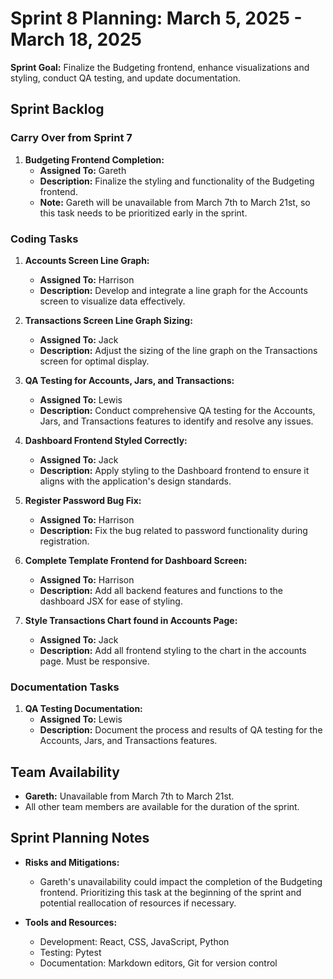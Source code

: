 # Sprint 8 Planning: March 5, 2025 - March 18, 2025

**Sprint Goal:** Finalize the Budgeting frontend, enhance visualizations and styling, conduct QA testing, and update documentation.

## Sprint Backlog

### Carry Over from Sprint 7

1. **Budgeting Frontend Completion:**
   - **Assigned To:** Gareth
   - **Description:** Finalize the styling and functionality of the Budgeting frontend.
   - **Note:** Gareth will be unavailable from March 7th to March 21st, so this task needs to be prioritized early in the sprint.

### Coding Tasks

1. **Accounts Screen Line Graph:**
   - **Assigned To:** Harrison
   - **Description:** Develop and integrate a line graph for the Accounts screen to visualize data effectively.

2. **Transactions Screen Line Graph Sizing:**
   - **Assigned To:** Jack
   - **Description:** Adjust the sizing of the line graph on the Transactions screen for optimal display.

3. **QA Testing for Accounts, Jars, and Transactions:**
   - **Assigned To:** Lewis
   - **Description:** Conduct comprehensive QA testing for the Accounts, Jars, and Transactions features to identify and resolve any issues.

4. **Dashboard Frontend Styled Correctly:**
   - **Assigned To:** Jack
   - **Description:** Apply styling to the Dashboard frontend to ensure it aligns with the application's design standards.

5. **Register Password Bug Fix:**
   - **Assigned To:** Harrison
   - **Description:** Fix the bug related to password functionality during registration.
  
6. **Complete Template Frontend for Dashboard Screen:**
   - **Assigned To:** Harrison
   - **Description:** Add all backend features and functions to the dashboard JSX for ease of styling.
  
7. **Style Transactions Chart found in Accounts Page:**
   - **Assigned To:** Jack
   - **Description:** Add all frontend styling to the chart in the accounts page. Must be responsive.
     
### Documentation Tasks

1. **QA Testing Documentation:**
   - **Assigned To:** Lewis
   - **Description:** Document the process and results of QA testing for the Accounts, Jars, and Transactions features.

## Team Availability

- **Gareth:** Unavailable from March 7th to March 21st.
- All other team members are available for the duration of the sprint.

## Sprint Planning Notes

- **Risks and Mitigations:**
  - Gareth's unavailability could impact the completion of the Budgeting frontend. Prioritizing this task at the beginning of the sprint and potential reallocation of resources if necessary.

- **Tools and Resources:**
  - Development: React, CSS, JavaScript, Python
  - Testing: Pytest
  - Documentation: Markdown editors, Git for version control
